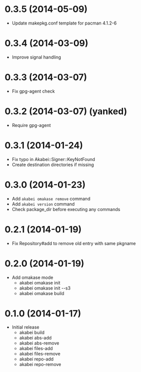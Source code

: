 # 0.3.5 (2014-05-09)
- Update makepkg.conf template for pacman 4.1.2-6

# 0.3.4 (2014-03-09)
- Improve signal handling

# 0.3.3 (2014-03-07)
- Fix gpg-agent check

# 0.3.2 (2014-03-07) (yanked)
- Require gpg-agent

# 0.3.1 (2014-01-24)
- Fix typo in Akabei::Signer::KeyNotFound
- Create destination directories if missing

# 0.3.0 (2014-01-23)
- Add `akabei omakase remove` command
- Add `akabei version` command
- Check package_dir before executing any commands

# 0.2.1 (2014-01-19)
- Fix Repository#add to remove old entry with same pkgname

# 0.2.0 (2014-01-19)
- Add omakase mode
    - akabei omakase init
    - akabei omakase init --s3
    - akabei omakase build

# 0.1.0 (2014-01-17)
- Initial release
    - akabei build
    - akabei abs-add
    - akabei abs-remove
    - akabei files-add
    - akabei files-remove
    - akabei repo-add
    - akabei repo-remove

